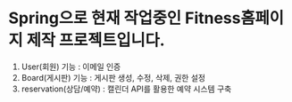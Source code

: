 # Spring으로 현재 작업중인 Fitness홈페이지 제작 프로젝트입니다.
1. User(회원) 기능 : 이메일 인증
2. Board(게시판) 기능 : 게시판 생성, 수정, 삭제, 권한 설정
3. reservation(상담/예약) : 캘린더 API를 활용한 예약 시스템 구축
